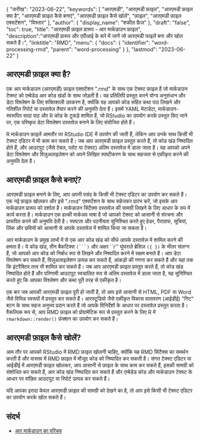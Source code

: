 {
"तारीख": "2023-06-22",
  "keywords": [
"आरएमडी",
"आरएमडी फ़ाइल",
"आरएमडी फ़ाइल क्या है",
"आरएमडी फ़ाइल कैसे बनाएं",
"आरएमडी फ़ाइल कैसे खोलें",
"फ़ाइल",
"आरएमडी फ़ाइल एक्सटेंशन",
"विस्तार"
],
  "author": {
"display_name": "शकील फ़ैज़"
},
"draft": "false",
"toc": true,
"title": "आरएमडी फ़ाइल प्रारूप - आर मार्कडाउन फ़ाइल",
  "description":"आरएमडी प्रारूप और एपीआई के बारे में जानें जो आरएमडी फाइलें बना और खोल सकते हैं।",
"linktitle": "RMD",
  "menu": {
    "docs": {
      "identifier": "word-processing-rmd",
"parent": "word-processing"
}
},
"lastmod": "2023-06-22"
}

## आरएमडी फ़ाइल क्या है?

एक आर मार्कडाउन (आरएमडी) फ़ाइल एक्सटेंशन ".rmd" के साथ एक टेक्स्ट फ़ाइल है जो मार्कडाउन टेक्स्ट को एम्बेडेड आर कोड खंडों के साथ जोड़ती है। यह प्रतिलिपि प्रस्तुत करने योग्य अनुसंधान और डेटा विश्लेषण के लिए शक्तिशाली उपकरण है, क्योंकि यह आपको कोड सहित कथा पाठ लिखने और गतिशील रिपोर्ट या दस्तावेज़ तैयार करने की अनुमति देता है। इसमें YAML मेटाडेटा, मार्कडाउन-स्वरूपित सादा पाठ और R कोड के टुकड़े शामिल हैं, जो RStudio का उपयोग करके प्रस्तुत किए जाने पर, एक परिष्कृत डेटा विश्लेषण दस्तावेज़ बनाने के लिए संयोजित होते हैं।

R मार्कडाउन फ़ाइलें आमतौर पर RStudio IDE में उपयोग की जाती हैं, लेकिन आप उनके साथ किसी भी टेक्स्ट एडिटर में भी काम कर सकते हैं। जब आप आरएमडी फ़ाइल प्रस्तुत करते हैं, तो कोड खंड निष्पादित होते हैं, और आउटपुट (जैसे टेबल, प्लॉट या टेक्स्ट) अंतिम दस्तावेज़ में डाला जाता है। यह आपको अपने डेटा विश्लेषण और विज़ुअलाइज़ेशन को अपने लिखित स्पष्टीकरण के साथ सहजता से एकीकृत करने की अनुमति देता है।

## आरएमडी फ़ाइल कैसे बनाएं?

आरएमडी फ़ाइल बनाने के लिए, आप अपनी पसंद के किसी भी टेक्स्ट एडिटर का उपयोग कर सकते हैं। एक नई फ़ाइल खोलकर और इसे ".rmd" एक्सटेंशन के साथ सहेजकर प्रारंभ करें, जो इसके आर मार्कडाउन प्रारूप को दर्शाता है। मार्कडाउन सिंटैक्स दस्तावेज़ की सामग्री लिखने के लिए आधार के रूप में कार्य करता है। मार्कडाउन एक हल्की मार्कअप भाषा है जो आपको टेक्स्ट को आसानी से संरचना और प्रारूपित करने की अनुमति देती है। स्पष्टता और पठनीयता सुनिश्चित करते हुए हेडर, पैराग्राफ, सूचियां, लिंक और छवियों को आसानी से आपके दस्तावेज़ में शामिल किया जा सकता है।

आर मार्कडाउन के प्रमुख लाभों में से एक आर कोड खंड को सीधे आपके दस्तावेज़ में शामिल करने की क्षमता है। ये कोड खंड, तीन बैकटिक्स `(```)` और अक्षर ``r'' घुंघराले ब्रेसिज़ `({ })` के भीतर संलग्न हैं, जो आपको आर कोड को निर्बाध रूप से लिखने और निष्पादित करने में सक्षम बनाते हैं। आप डेटा विश्लेषण कर सकते हैं, विज़ुअलाइज़ेशन उत्पन्न कर सकते हैं, आंकड़ों की गणना कर सकते हैं और यहां तक कि इंटरैक्टिव तत्व भी शामिल कर सकते हैं। जब आप आरएमडी फ़ाइल प्रस्तुत करते हैं, तो कोड खंड निष्पादित होते हैं और परिणामी आउटपुट स्वचालित रूप से अंतिम दस्तावेज़ में डाला जाता है, यह सुनिश्चित करते हुए कि आपका विश्लेषण और कथा पूरी तरह से एकीकृत है।

एक बार जब आपकी आरएमडी फ़ाइल पूरी हो जाती है, तो आप इसे आसानी से HTML, PDF या Word जैसे विभिन्न स्वरूपों में प्रस्तुत कर सकते हैं। आरस्टूडियो जैसे एकीकृत विकास वातावरण (आईडीई) "निट" बटन के साथ सहज अनुभव प्रदान करते हैं जो आपके विनिर्देशों के आधार पर दस्तावेज़ प्रस्तुत करता है। वैकल्पिक रूप से, आप RMD फ़ाइल को प्रोग्रामेटिक रूप से प्रस्तुत करने के लिए R में `rmarkdown::render()` फ़ंक्शन का उपयोग कर सकते हैं।

## आरएमडी फ़ाइल कैसे खोलें?

आम तौर पर आपको RStudio में RMD फ़ाइल खोलनी चाहिए, क्योंकि यह RMD सिंटैक्स का समर्थन करती है और वास्तव में RMD फ़ाइल में मौजूद कोड को निष्पादित कर सकती है। संगत टेक्स्ट एडिटर या आईडीई में आरएमडी फ़ाइल खोलकर, आप आसानी से फ़ाइल के साथ काम कर सकते हैं, इसकी सामग्री को संशोधित कर सकते हैं, आर कोड खंड निष्पादित कर सकते हैं और एम्बेडेड कोड और मार्कडाउन टेक्स्ट के आधार पर वांछित आउटपुट या रिपोर्ट उत्पन्न कर सकते हैं।

यदि आपका इरादा केवल आरएमडी फ़ाइल की सामग्री को देखने का है, तो आप इसे किसी भी टेक्स्ट एडिटर का उपयोग करके खोल सकते हैं।

## संदर्भ
* [आर मार्कडाउन का परिचय](https://rmarkdown.rstudio.com/articles_intro.html)

